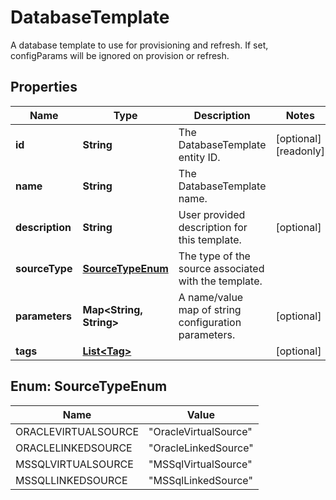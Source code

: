 

# DatabaseTemplate

A database template to use for provisioning and refresh. If set, configParams will be ignored on provision or refresh.

## Properties

Name | Type | Description | Notes
------------ | ------------- | ------------- | -------------
**id** | **String** | The DatabaseTemplate entity ID. |  [optional] [readonly]
**name** | **String** | The DatabaseTemplate name. | 
**description** | **String** | User provided description for this template. |  [optional]
**sourceType** | [**SourceTypeEnum**](#SourceTypeEnum) | The type of the source associated with the template. | 
**parameters** | **Map&lt;String, String&gt;** | A name/value map of string configuration parameters. |  [optional]
**tags** | [**List&lt;Tag&gt;**](Tag.md) |  |  [optional]



## Enum: SourceTypeEnum

Name | Value
---- | -----
ORACLEVIRTUALSOURCE | &quot;OracleVirtualSource&quot;
ORACLELINKEDSOURCE | &quot;OracleLinkedSource&quot;
MSSQLVIRTUALSOURCE | &quot;MSSqlVirtualSource&quot;
MSSQLLINKEDSOURCE | &quot;MSSqlLinkedSource&quot;



